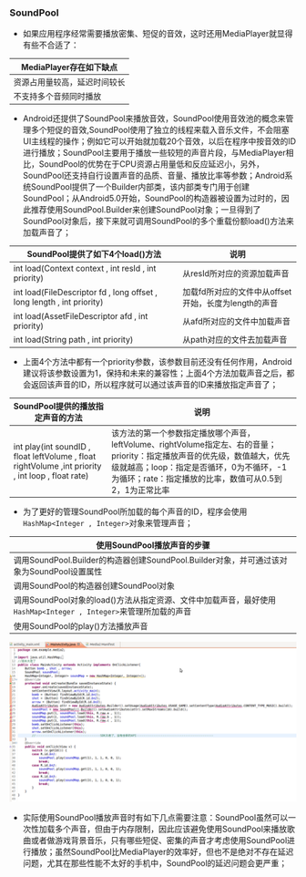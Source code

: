 ### SoundPool
+  如果应用程序经常需要播放密集、短促的音效，这时还用MediaPlayer就显得有些不合适了：

|MediaPlayer存在如下缺点|
|------|
|资源占用量较高，延迟时间较长|
|不支持多个音频同时播放|

+ Android还提供了SoundPool来播放音效，SoundPool使用音效池的概念来管理多个短促的音效,SoundPool使用了独立的线程来载入音乐文件，不会阻塞UI主线程的操作；例如它可以开始就加载20个音效，以后在程序中按音效的ID进行播放；SoundPool主要用于播放一些较短的声音片段，与MediaPlayer相比，SoundPool的优势在于CPU资源占用量低和反应延迟小，另外，SoundPool还支持自行设置声音的品质、音量、播放比率等参数；Android系统SoundPool提供了一个Builder内部类，该内部类专门用于创建SoundPool；从Android5.0开始，SoundPool的构造器被设置为过时的，因此推荐使用SoundPool.Builder来创建SoundPool对象；一旦得到了SoundPool对象后，接下来就可调用SoundPool的多个重载份额load()方法来加载声音了；

|SoundPool提供了如下4个load()方法|说明|
|-------|-------|
|int load(Context context , int resId , int priority)|从resId所对应的资源加载声音|
|int load(FileDescriptor fd , long offset , long length , int priority)|加载fd所对应的文件中从offset开始，长度为length的声音|
|int load(AssetFileDescriptor afd , int priority)|从afd所对应的文件中加载声音|
|int load(String path , int priority)|从path对应的文件去加载声音|

+ 上面4个方法中都有一个priority参数，该参数目前还没有任何作用，Android建议将该参数设置为1，保持和未来的兼容性；上面4个方法加载声音之后，都会返回该声音的ID，所以程序就可以通过该声音的ID来播放指定声音了；

|SoundPool提供的播放指定声音的方法|说明|
|-------|-------|
|int play(int soundID , float leftVolume , float rightVolume ,int priority , int loop , float rate)|该方法的第一个参数指定播放哪个声音，leftVolume、rightVolume指定左、右的音量；priority：指定播放声音的优先级，数值越大，优先级就越高；loop：指定是否循环，0为不循环，-1为循环；rate：指定播放的比率，数值可从0.5到2，1为正常比率|

+ 为了更好的管理SoundPool所加载的每个声音的ID，程序会使用`HashMap<Integer , Integer>`对象来管理声音；

|使用SoundPool播放声音的步骤|
|------|
|调用SoundPool.Builder的构造器创建SoundPool.Builder对象，并可通过该对象为SoundPool设置属性|
|调用SoundPool的构造器创建SoundPool对象|
|调用SoundPool对象的load()方法从指定资源、文件中加载声音，最好使用`HashMap<Integer , Integer>`来管理所加载的声音|
|使用SoundPool的play()方法播放声音|

![image](https://github.com/ningbaoqi/AudioService/blob/master/gif/pic-1.jpg)

+ 实际使用SoundPool播放声音时有如下几点需要注意：SoundPool虽然可以一次性加载多个声音，但由于内存限制，因此应该避免使用SoundPool来播放歌曲或者做游戏背景音乐，只有哪些短促、密集的声音才考虑使用SoundPool进行播放；虽然SoundPool比MediaPlayer的效率好，但也不是绝对不存在延迟问题，尤其在那些性能不太好的手机中，SoundPool的延迟问题会更严重；
